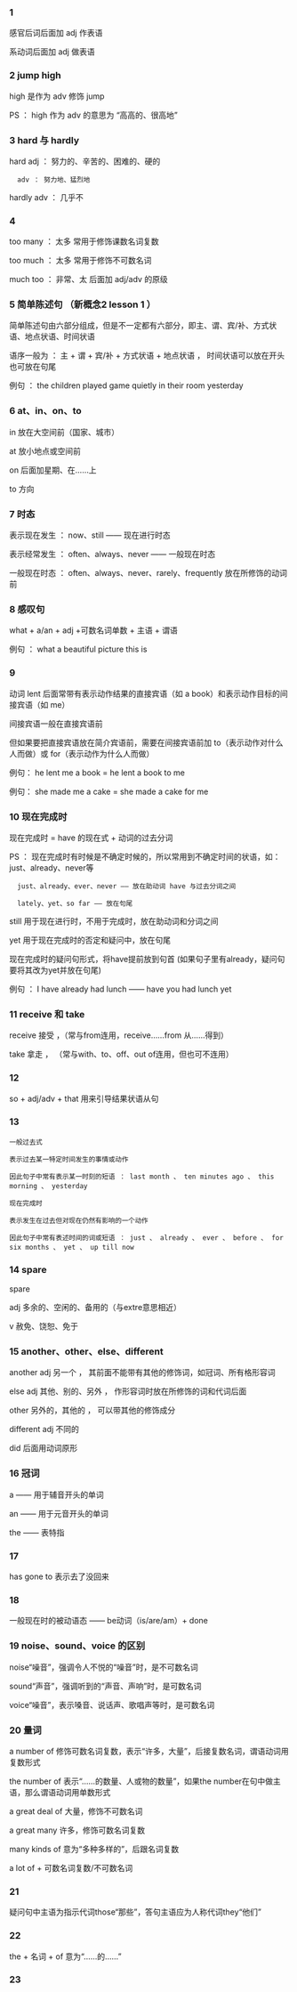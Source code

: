 ### 1

感官后词后面加 adj 作表语

系动词后面加 adj 做表语

### 2 jump high

high 是作为 adv 修饰 jump

PS ： high 作为 adv 的意思为 “高高的、很高地”

### 3 hard 与 hardly

hard  adj ： 努力的、辛苦的、困难的、硬的 

      adv ： 努力地、猛烈地
      
hardly  adv ： 几乎不

### 4 

too many ： 太多   常用于修饰课数名词复数

too much ： 太多   常用于修饰不可数名词

much too ： 非常、太   后面加 adj/adv 的原级

### 5 简单陈述句 （新概念2 lesson 1 ）

简单陈述句由六部分组成，但是不一定都有六部分，即主、谓、宾/补、方式状语、地点状语、时间状语

语序一般为 ： 主 + 谓 + 宾/补 + 方式状语 + 地点状语 ， 时间状语可以放在开头也可放在句尾

例句 ： the children played game quietly in their room yesterday

### 6 at、in、on、to

in 放在大空间前（国家、城市）

at 放小地点或空间前

on 后面加星期、在……上

to 方向

### 7 时态

表示现在发生 ： now、still —— 现在进行时态

表示经常发生 ： often、always、never —— 一般现在时态

一般现在时态 ： often、always、never、rarely、frequently 放在所修饰的动词前

### 8 感叹句

what + a/an + adj +可数名词单数 + 主语 + 谓语

例句 ： what a beautiful picture this is

### 9 

动词 lent 后面常带有表示动作结果的直接宾语（如 a book）和表示动作目标的间接宾语（如 me）

间接宾语一般在直接宾语前

但如果要把直接宾语放在简介宾语前，需要在间接宾语前加 to（表示动作对什么人而做）或 for（表示动作为什么人而做）

例句： he lent me a book = he lent a book to me

例句： she made me a cake = she made a cake for me

### 10 现在完成时

现在完成时 = have 的现在式 + 动词的过去分词

PS ： 现在完成时有时候是不确定时候的，所以常用到不确定时间的状语，如：just、already、never等

      just、already、ever、never —— 放在助动词 have 与过去分词之间
      
      lately、yet、so far —— 放在句尾
      
still 用于现在进行时，不用于完成时，放在助动词和分词之间

yet 用于现在完成时的否定和疑问中，放在句尾
      
现在完成时的疑问句形式，将have提前放到句首 (如果句子里有already，疑问句要将其改为yet并放在句尾)

例句 ： I have already had lunch —— have you had lunch yet

### 11 receive 和 take

receive 接受 ，（常与from连用，receive……from 从……得到）

take 拿走 ， （常与with、to、off、out of连用，但也可不连用）

### 12 

so + adj/adv + that 用来引导结果状语从句

### 13 

    一般过去式

    表示过去某一特定时间发生的事情或动作 
    
    因此句子中常有表示某一时刻的短语 ： last month 、 ten minutes ago 、 this morning 、 yesterday
    
    现在完成时
    
    表示发生在过去但对现在仍然有影响的一个动作
    
    因此句子中常有表述时间的词或短语 ： just 、 already 、 ever 、 before 、 for six months 、 yet 、 up till now
    
### 14 spare

spare 

adj 多余的、空闲的、备用的（与extre意思相近）

v  赦免、饶恕、免于

### 15 another、other、else、different

another adj 另一个 ， 其前面不能带有其他的修饰词，如冠词、所有格形容词

else adj 其他、别的、另外 ， 作形容词时放在所修饰的词和代词后面

other 另外的，其他的 ， 可以带其他的修饰成分

different adj 不同的

did 后面用动词原形

### 16 冠词

a —— 用于辅音开头的单词

an —— 用于元音开头的单词

the —— 表特指

### 17 

has gone to 表示去了没回来

### 18

一般现在时的被动语态 —— be动词（is/are/am）+ done

### 19 noise、sound、voice 的区别

noise“噪音”，强调令人不悦的“噪音”时，是不可数名词

sound“声音”，强调听到的“声音、声响”时，是可数名词

voice“噪音”，表示嗓音、说话声、歌唱声等时，是可数名词

### 20 量词

a number of 修饰可数名词复数，表示“许多，大量”，后接复数名词，谓语动词用复数形式

the number of 表示“……的数量、人或物的数量”，如果the number在句中做主语，那么谓语动词用单数形式

a great deal of 大量，修饰不可数名词

a great many 许多，修饰可数名词复数

many kinds of 意为“多种多样的”，后跟名词复数

a lot of + 可数名词复数/不可数名词

### 21

疑问句中主语为指示代词those“那些”，答句主语应为人称代词they“他们”

### 22

the + 名词 + of 意为“……的……”

### 23







    



